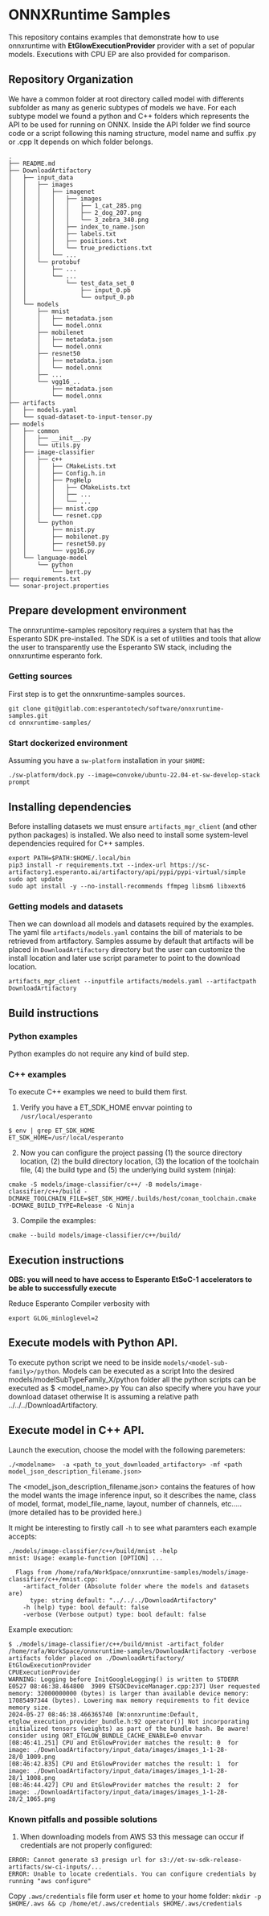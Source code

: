 # ONNXRuntime Samples

This repository contains examples that demonstrate how to use onnxruntime with **EtGlowExecutionProvider** provider with a set of popular models.
Executions with  CPU EP are also provided for comparison.

## Repository Organization
We have a common folder at root directory called model with differents subfolder as many as generic subtypes of models we have. 
For each subtype model we found a python and C++ folders which represents the API to be used for running on ONNX. 
Inside the API folder we find source code or a script following this naming structure, model name and suffix <model>.py or <model>.cpp It depends on which folder belongs.

```
.
├── README.md
├── DownloadArtifactory
│   ├── input_data
│   │   ├── images
│   │   │   ├── imagenet
│   │   │   │   ├── images
│   │   │   │   │   ├── 1_cat_285.png
│   │   │   │   │   ├── 2_dog_207.png
│   │   │   │   │   └── 3_zebra_340.png
│   │   │   │   ├── index_to_name.json
│   │   │   │   ├── labels.txt
│   │   │   │   ├── positions.txt
│   │   │   │   └── true_predictions.txt
│   │   │   └── ...
│   │   └── protobuf
│   │       ├── ...
│   │       └── ...
│   │           └── test_data_set_0
│   │               ├── input_0.pb
│   │               └── output_0.pb
│   └── models
│       ├── mnist
│       │   ├── metadata.json
│       │   └── model.onnx
│       ├── mobilenet
│       │   ├── metadata.json
│       │   └── model.onnx
│       ├── resnet50
│       │   ├── metadata.json
│       │   └── model.onnx
│       ├── ...
│       └── vgg16_..
│           ├── metadata.json
│           └── model.onnx
├── artifacts
│   ├── models.yaml
│   └── squad-dataset-to-input-tensor.py
├── models
│   ├── common
│   │   ├── __init__.py
│   │   └── utils.py
│   ├── image-classifier
│   │   ├── c++
│   │   │   ├── CMakeLists.txt
│   │   │   ├── Config.h.in
│   │   │   ├── PngHelp
│   │   │   │   ├── CMakeLists.txt
│   │   │   │   ├── ...
│   │   │   │   └── ...
│   │   │   ├── mnist.cpp
│   │   │   └── resnet.cpp
│   │   └── python
│   │       ├── mnist.py
│   │       ├── mobilenet.py
│   │       ├── resnet50.py
│   │       └── vgg16.py
│   └── language-model
│       └── python
│           └── bert.py
├── requirements.txt
└── sonar-project.properties
```

## Prepare development environment
The onnxruntime-samples repository requires a system that has the Esperanto SDK pre-installed. 
The SDK is a set of utilities and tools that allow the user to transparently use the Esperanto SW stack, including the onnxruntime esperanto fork.

### Getting sources
First step is to get the onnxruntime-samples sources.
```
git clone git@gitlab.com:esperantotech/software/onnxruntime-samples.git
cd onnxruntime-samples/
```

### Start dockerized environment
Assuming you have a `sw-platform` installation in your `$HOME`:
```
./sw-platform/dock.py --image=convoke/ubuntu-22.04-et-sw-develop-stack prompt
```

## Installing dependencies
Before installing datasets we must ensure `artifacts_mgr_client` (and other python packages) is installed.
We also need to install some system-level dependencies required for C++ samples.

```
export PATH=$PATH:$HOME/.local/bin
pip3 install -r requirements.txt --index-url https://sc-artifactory1.esperanto.ai/artifactory/api/pypi/pypi-virtual/simple
sudo apt update
sudo apt install -y --no-install-recommends ffmpeg libsm6 libxext6 
```

### Getting models and datasets
Then we can download all models and datasets required by the examples. 
The yaml file `artifacts/models.yaml` contains the bill of materials to be retrieved from artifactory.
Samples assume by default that artifacts will be placed in `DownloadArtifactory` directory but the user can customize the install location and later use script parameter to point to the download location.
```
artifacts_mgr_client --inputfile artifacts/models.yaml --artifactpath DownloadArtifactory
```

## Build instructions
### Python examples
Python examples do not require any kind of build step.

### C++ examples
To execute C++ examples we need to build them first.
1. Verify you have a ET_SDK_HOME envvar pointing to `/usr/local/esperanto`
```
$ env | grep ET_SDK_HOME
ET_SDK_HOME=/usr/local/esperanto
```
2. Now you can configure the project passing (1) the source directory location, (2) the build directory location, (3) the location of the toolchain file, (4) the build type and (5) the underlying build system (ninja):
```
cmake -S models/image-classifier/c++/ -B models/image-classifier/c++/build -DCMAKE_TOOLCHAIN_FILE=$ET_SDK_HOME/.builds/host/conan_toolchain.cmake -DCMAKE_BUILD_TYPE=Release -G Ninja
```
3. Compile the examples:
```
cmake --build models/image-classifier/c++/build/
```


## Execution instructions

**OBS: you will need to have access to Esperanto EtSoC-1 accelerators to be able to successfully execute**

Reduce Esperanto Compiler verbosity with
```
export GLOG_minloglevel=2
```

## Execute models with Python API.

To execute python script we need to be inside `models/<model-sub-family>/python`.
Models can be executed as a script
Into the desired  models/modelSubTypeFamily_X/python folder all the python scripts can be executed as 
\$ <model_name>.py
You can also specify where you have your download dataset otherwise It is assuming a relative path ../../../DownloadArtifactory.

## Execute model in C++ API.
Launch the execution, choose the model with the following paremeters:
```
./<modelname>  -a <path_to_yout_downloaded_artifactory> -mf <path model_json_description_filename.json>
```

The <model_json_description_filename.json> contains the features of how the model wants the image inference input, so it describes
the name, class of model, format, model_file_name, layout, number of channels, etc..... (more detailed has to be provided here.)

It might be interesting to firstly call `-h` to see what paramters each example accepts:
```
./models/image-classifier/c++/build/mnist -help
mnist: Usage: example-function [OPTION] ...

  Flags from /home/rafa/WorkSpace/onnxruntime-samples/models/image-classifier/c++/mnist.cpp:
    -artifact_folder (Absolute folder where the models and datasets are)
      type: string default: "../../../DownloadArtifactory"
    -h (help) type: bool default: false
    -verbose (Verbose output) type: bool default: false
```

Example execution:
```
$ ./models/image-classifier/c++/build/mnist -artifact_folder /home/rafa/WorkSpace/onnxruntime-samples/DownloadArtifactory -verbose
artifacts folder placed on ./DownloadArtifactory/
EtGlowExecutionProvider
CPUExecutionProvider
WARNING: Logging before InitGoogleLogging() is written to STDERR
E0527 08:46:38.464800  3909 ETSOCDeviceManager.cpp:237] User requested memory: 32000000000 (bytes) is larger than available device memory: 17085497344 (bytes). Lowering max memory requirements to fit device memory size.
2024-05-27 08:46:38.466365740 [W:onnxruntime:Default, etglow_execution_provider_bundle.h:92 operator()] Not incorporating initialized tensors (weights) as part of the bundle hash. Be aware! consider using ORT_ETGLOW_BUNDLE_CACHE_ENABLE=0 envvar
[08:46:41.251] CPU and EtGlowProvider matches the result: 0  for image: ./DownloadArtifactory/input_data/images/images_1-1-28-28/0_1009.png
[08:46:42.835] CPU and EtGlowProvider matches the result: 1  for image: ./DownloadArtifactory/input_data/images/images_1-1-28-28/1_1008.png
[08:46:44.427] CPU and EtGlowProvider matches the result: 2  for image: ./DownloadArtifactory/input_data/images/images_1-1-28-28/2_1065.png
```


### Known pitfalls and possible solutions

1. When downloading models from AWS S3 this message can occur if credentials are not properly configured:
```
ERROR: Cannot generate s3 presign url for s3://et-sw-sdk-release-artifacts/sw-ci-inputs/...
ERROR: Unable to locate credentials. You can configure credentials by running "aws configure"
```
Copy `.aws/credentials` file form user `et` home  to your home folder:  `mkdir -p $HOME/.aws && cp /home/et/.aws/credentials $HOME/.aws/credentials`
